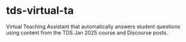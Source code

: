 # tds-virtual-ta
Virtual Teaching Assistant that automatically answers student questions using content from the TDS Jan 2025 course and Discourse posts.
